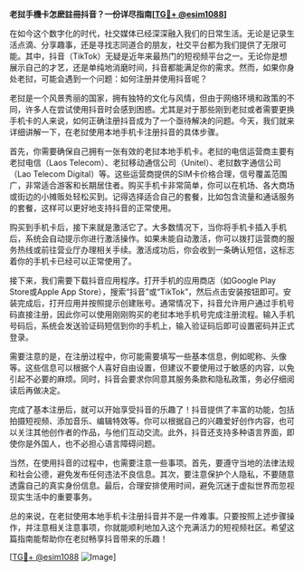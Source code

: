 **老挝手機卡怎麽註冊抖音？一份详尽指南[[TG💪+ @esim1088](https://t.me/s/esim1088)]**

在如今这个数字化的时代，社交媒体已经深深融入我们的日常生活。无论是记录生活点滴、分享趣事，还是寻找志同道合的朋友，社交平台都为我们提供了无限可能。其中，抖音（TikTok）无疑是近年来最热门的短视频平台之一。无论你是想展示自己的才艺，还是单纯地消磨时间，抖音都能满足你的需求。然而，如果你身处老挝，可能会遇到一个问题：如何注册并使用抖音呢？

老挝是一个风景秀丽的国家，拥有独特的文化与风情，但由于网络环境和政策的不同，许多人在尝试使用抖音时会感到困惑。尤其是对于那些刚到老挝或者需要更换手机卡的人来说，如何正确注册抖音成为了一个亟待解决的问题。今天，我们就来详细讲解一下，在老挝使用本地手机卡注册抖音的具体步骤。

首先，你需要确保自己拥有一张有效的老挝本地手机卡。老挝的电信运营商主要有老挝电信（Laos Telecom）、老挝移动通信公司（Unitel）、老挝数字通信公司（Lao Telecom Digital）等。这些运营商提供的SIM卡价格合理，信号覆盖范围广，非常适合游客和长期居住者。购买手机卡非常简单，你可以在机场、各大商场或街边的小摊贩处轻松买到。记得选择适合自己的套餐，比如包含流量和通话服务的套餐，这样可以更好地支持抖音的正常使用。

购买到手机卡后，接下来就是激活它了。大多数情况下，当你将手机卡插入手机后，系统会自动提示你进行激活操作。如果未能自动激活，你可以拨打运营商的服务热线或前往营业厅办理相关手续。激活成功后，你会收到一条确认短信，这标志着你的手机卡已经可以正常使用了。

接下来，我们需要下载抖音应用程序。打开手机的应用商店（如Google Play Store或Apple App Store），搜索“抖音”或“TikTok”，然后点击安装按钮即可。安装完成后，打开应用并按照提示创建账号。通常情况下，抖音允许用户通过手机号码直接注册，因此你可以使用刚刚购买的老挝本地手机号完成注册流程。输入手机号码后，系统会发送验证码短信到你的手机上，输入验证码后即可设置密码并正式登录。

需要注意的是，在注册过程中，你可能需要填写一些基本信息，例如昵称、头像等。这些信息可以根据个人喜好自由设置，但建议不要使用过于敏感的内容，以免引起不必要的麻烦。同时，抖音会要求你同意其服务条款和隐私政策，务必仔细阅读后再做决定。

完成了基本注册后，就可以开始享受抖音的乐趣了！抖音提供了丰富的功能，包括拍摄短视频、添加音乐、编辑特效等。你可以根据自己的兴趣爱好创作内容，也可以关注其他创作者的作品，与他们互动交流。此外，抖音还支持多种语言界面，即使你是外国人，也不必担心语言障碍问题。

当然，在使用抖音的过程中，也需要注意一些事项。首先，要遵守当地的法律法规和社会公德，避免发布任何违法不良信息。其次，要注意保护个人隐私，不要随意透露自己的真实身份信息。最后，合理安排使用时间，避免沉迷于虚拟世界而忽视现实生活中的重要事务。

总的来说，在老挝使用本地手机卡注册抖音并不是一件难事。只要按照上述步骤操作，并注意相关注意事项，你就能顺利地加入这个充满活力的短视频社区。希望这篇指南能帮助你在老挝畅享抖音带来的乐趣！

[[TG💪+ @esim1088](https://t.me/s/esim1088) ![Image](https://i.postimg.cc/4NQfJmqS/Snipaste-2025-05-13-00-14-12.png)]